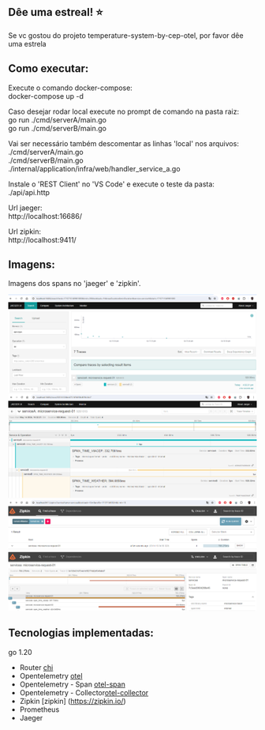 ## Dêe uma estreal! :star:
Se vc gostou do projeto temperature-system-by-cep-otel, por favor dêe uma estrela

## Como executar:
Execute o comando docker-compose:  
docker-compose up -d

Caso desejar rodar local execute no prompt de comando na pasta raiz:  
go run ./cmd/serverA/main.go  
go run ./cmd/serverB/main.go  

Vai ser necessário também descomentar as linhas 'local' nos arquivos:  
./cmd/serverA/main.go  
./cmd/serverB/main.go  
./internal/application/infra/web/handler_service_a.go  

Instale o 'REST Client' no 'VS Code' e execute o teste da pasta:  
./api/api.http  

Url jaeger:  
http://localhost:16686/  

Url zipkin:  
http://localhost:9411/

## Imagens:

Imagens dos spans no 'jaeger' e 'zipkin'.  

<img src="./images/jaeger.png" alt="jaeger">  


<img src="./images/jaeger-span.png" alt="jaeger - span">  


<img src="./images/zipkin.png" alt="zipkin">  


<img src="./images/zipkin-span.png" alt="zipkin - span">  

## Tecnologias implementadas:

go 1.20
 - Router [chi](https://github.com/go-chi/chi)
 - Opentelemetry [otel](https://opentelemetry.io/docs/languages/go/getting-started/)
 - Opentelemetry - Span [otel-span](https://opentelemetry.io/docs/languages/go/instrumentation/#creating-spans)
 - Opentelemetry - Collector[otel-collector](https://opentelemetry.io/docs/collector/quick-start/)
 - Zipkin [zipkin] (https://zipkin.io/)
 - Prometheus
 - Jaeger
 